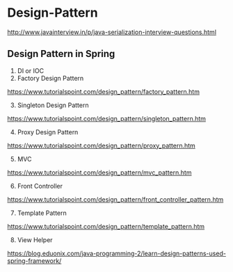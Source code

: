 # Design-Pattern

http://www.javainterview.in/p/java-serialization-interview-questions.html

## Design Pattern in Spring
1. DI or IOC
2. Factory Design Pattern

https://www.tutorialspoint.com/design_pattern/factory_pattern.htm

3. Singleton Design Pattern

https://www.tutorialspoint.com/design_pattern/singleton_pattern.htm

4. Proxy Design Pattern

https://www.tutorialspoint.com/design_pattern/proxy_pattern.htm

5. MVC

https://www.tutorialspoint.com/design_pattern/mvc_pattern.htm

6. Front Controller

https://www.tutorialspoint.com/design_pattern/front_controller_pattern.htm

7. Template Pattern

https://www.tutorialspoint.com/design_pattern/template_pattern.htm

8. View Helper

https://blog.eduonix.com/java-programming-2/learn-design-patterns-used-spring-framework/


